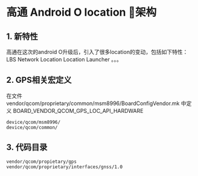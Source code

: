 # 高通 Android O location 架构

## 1. 新特性 
高通在这次的android O升级后，引入了很多location的变动，包括如下特性：
    LBS
    Network Location
    Location Launcher
    。。。

## 2. GPS相关宏定义
在文件 vendor/qcom/proprietary/common/msm8996/BoardConfigVendor.mk 中定义 BOARD_VENDOR_QCOM_GPS_LOC_API_HARDWARE

    device/qcom/msm8996/
    device/qcom/common/

## 3. 代码目录
    vendor/qcom/propietary/gps
    vendor/qcom/proprietary/interfaces/gnss/1.0
    

    